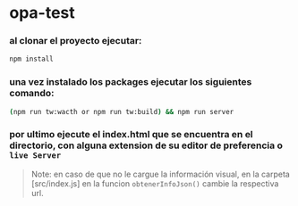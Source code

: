 # opa-test

### al clonar el proyecto ejecutar:

```sh
npm install
```

### una vez instalado los packages ejecutar los siguientes comando:

```sh
(npm run tw:wacth or npm run tw:build) && npm run server
```

### por ultimo ejecute el index.html que se encuentra en el directorio, con alguna extension de su editor de preferencia o `live Server`

> Note: en caso de que no le cargue la información visual, en la carpeta [src/index.js] en la funcion `obtenerInfoJson()` cambie la respectiva url.
